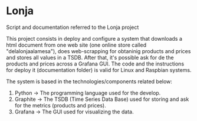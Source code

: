 # Lonja
Script and documentation referred to the Lonja project

This project consists in deploy and configure a system that downloads a html document from one web site (one online store called "delalonjaalamesa"), does web-scrapping for obtaninig products and prices and stores all values in a TSDB. After that, it's possible ask for de the products and prices across a Grafana GUI.  The code and the instructions for deploy it (documentation folder) is valid for Linux and Raspbian systems.

The system is based in the technologies/components related below:

1. Python -> The programming language used for the develop.
2. Graphite -> The TSDB (Time Series Data Base) used for storing and ask for the metrics (products and prices).
3. Grafana -> The GUI used for visualizing the data.
